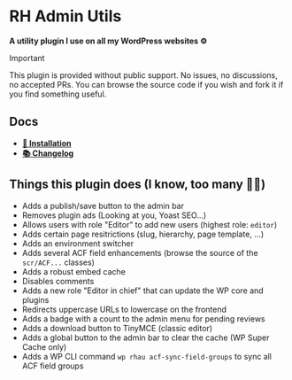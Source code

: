 # RH Admin Utils

**A utility plugin I use on all my WordPress websites ⚙️**<br>

> [!IMPORTANT]
> This plugin is provided without public support. No issues, no discussions, no accepted PRs.
> You can browse the source code if you wish and fork it if you find something useful.

## Docs
- [**🔌 Installation**](./INSTALLATION.md)
- [**📚 Changelog**](./CHANGELOG.md)

## Things this plugin does (I know, too many 🤷‍♂️)

- Adds a publish/save button to the admin bar
- Removes plugin ads (Looking at you, Yoast SEO...)
- Allows users with role "Editor" to add new users (highest role: `editor`)
- Adds certain page resitrictions (slug, hierarchy, page template, ...)
- Adds an environment switcher
- Adds several ACF field enhancements (browse the source of the `scr/ACF...` classes)
- Adds a robust embed cache
- Disables comments
- Adds a new role "Editor in chief" that can update the WP core and plugins
- Redirects uppercase URLs to lowercase on the frontend
- Adds a badge with a count to the admin menu for pending reviews
- Adds a download button to TinyMCE (classic editor)
- Adds a global button to the admin bar to clear the cache (WP Super Cache only)
- Adds a WP CLI command `wp rhau acf-sync-field-groups` to sync all ACF field groups